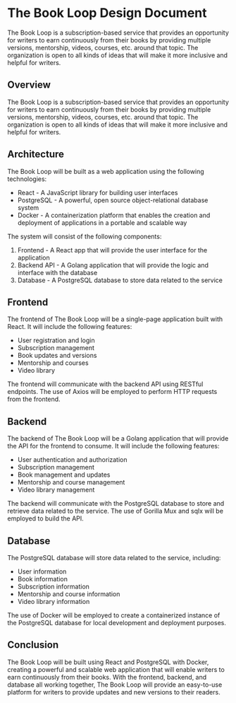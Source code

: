 # The Book Loop Design Document

The Book Loop is a subscription-based service that provides an opportunity for writers to earn continuously from their books by providing multiple versions, mentorship, videos, courses, etc. around that topic. The organization is open to all kinds of ideas that will make it more inclusive and helpful for writers.

## Overview

The Book Loop is a subscription-based service that provides an opportunity for writers to earn continuously from their books by providing multiple versions, mentorship, videos, courses, etc. around that topic. The organization is open to all kinds of ideas that will make it more inclusive and helpful for writers.

## Architecture

The Book Loop will be built as a web application using the following technologies:

- React - A JavaScript library for building user interfaces
- PostgreSQL - A powerful, open source object-relational database system
- Docker - A containerization platform that enables the creation and deployment of applications in a portable and scalable way

The system will consist of the following components:

1. Frontend - A React app that will provide the user interface for the application
2. Backend API - A Golang application that will provide the logic and interface with the database
3. Database - A PostgreSQL database to store data related to the service

## Frontend

The frontend of The Book Loop will be a single-page application built with React. It will include the following features:

- User registration and login
- Subscription management
- Book updates and versions
- Mentorship and courses
- Video library

The frontend will communicate with the backend API using RESTful endpoints. The use of Axios will be employed to perform HTTP requests from the frontend.

## Backend

The backend of The Book Loop will be a Golang application that will provide the API for the frontend to consume. It will include the following features:

- User authentication and authorization
- Subscription management
- Book management and updates
- Mentorship and course management
- Video library management

The backend will communicate with the PostgreSQL database to store and retrieve data related to the service. The use of Gorilla Mux and sqlx will be employed to build the API.

## Database

The PostgreSQL database will store data related to the service, including:

- User information
- Book information
- Subscription information
- Mentorship and course information
- Video library information

The use of Docker will be employed to create a containerized instance of the PostgreSQL database for local development and deployment purposes.

## Conclusion

The Book Loop will be built using React and PostgreSQL with Docker, creating a powerful and scalable web application that will enable writers to earn continuously from their books. With the frontend, backend, and database all working together, The Book Loop will provide an easy-to-use platform for writers to provide updates and new versions to their readers.
